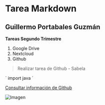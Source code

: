 # Tarea Markdown
## Guillermo Portabales Guzmán

**Tareas Segundo Trimestre**
1. Google Drive
2. Nextcloud
3. Github

> Realizar tarea de Github - Sabela

´ import java ´

[Consultar información de Github](http://www.github.com)

![Imagen](https://res.cloudinary.com/practicaldev/image/fetch/s--i_sb3chq--/c_imagga_scale,f_auto,fl_progressive,h_900,q_auto,w_1600/https://thepracticaldev.s3.amazonaws.com/i/fk0849hvg2rt13bpqhjy.jpg)
